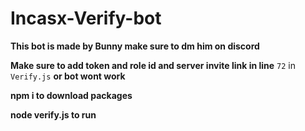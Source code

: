 # Incasx-Verify-bot

**This bot is made by Bunny make sure to dm him on discord** 

**Make sure to add token and role id and server invite link in line** `72` in `Verify.js` **or bot wont work**

**npm i to download packages**

**node verify.js to run**
